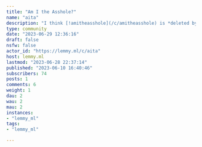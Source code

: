 ```yaml
---
title: "Am I the Asshole?" 
name: "aita"
description: "I think [!amitheasshole](/c/amitheasshole) is *deleted by creator*."
type: community
date: "2023-06-29 12:36:16"
draft: false
nsfw: false
actor_id: "https://lemmy.ml/c/aita"
host: lemmy.ml
lastmod: "2023-06-28 22:37:14"
published: "2023-06-10 16:40:46"
subscribers: 74
posts: 1
comments: 6
weight: 1
dau: 2
wau: 2
mau: 2
instances:
- "lemmy_ml"
tags: 
- "lemmy_ml"

---
```

